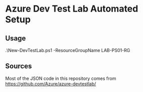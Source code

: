 # Azure Dev Test Lab Automated Setup

## Usage

.\New-DevTestLab.ps1 -ResourceGroupName LAB-PS01-RG

## Sources

Most of the JSON code in this repository comes from https://github.com/Azure/azure-devtestlab/